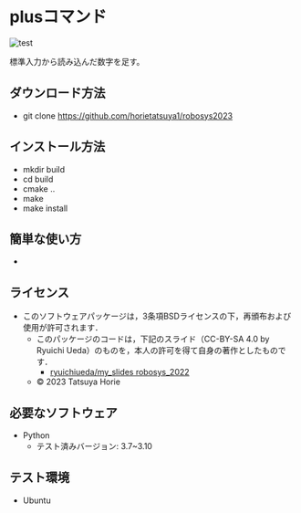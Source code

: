# plusコマンド

![test](https://github.com/horietatsuya1/robosys2023/actions/workflows/test.yml/badge.svg)

標準入力から読み込んだ数字を足す。

## ダウンロード方法

* git clone https://github.com/horietatsuya1/robosys2023

## インストール方法

*  mkdir build
*  cd build
*  cmake ..
*  make
*  make install


## 簡単な使い方

* 

## ライセンス

* このソフトウェアパッケージは，3条項BSDライセンスの下，再頒布および使用が許可されます．
  * このパッケージのコードは，下記のスライド（CC-BY-SA 4.0 by Ryuichi Ueda）のものを，本人の許可を得て自身の著作としたものです．
      * [ryuichiueda/my_slides robosys_2022](https://github.com/ryuichiueda/my_slide/tree/master/robosys_2022)
  * © 2023 Tatsuya Horie

## 必要なソフトウェア

* Python
  * テスト済みバージョン: 3.7~3.10

## テスト環境

* Ubuntu
